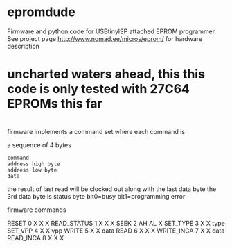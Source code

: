 # epromdude

Firmware and python code for USBtinyISP attached EPROM programmer. See project
page http://www.nomad.ee/micros/eprom/ for hardware description  

#
# uncharted waters ahead, this this code is only tested with 27C64 EPROMs this far
#

firmware implements a command set where each command is

a sequence of 4 bytes

	command
	address high byte
	address low byte
	data

the result of last read will be clocked out along with the last data byte
the 3rd data byte is status byte
 bit0=busy
 bit1=programming error

firmware commands

 RESET		0	X	X	X
 READ_STATUS	1	X	X	X
 SEEK		2	AH	AL	X
 SET_TYPE	3	X	X	type
 SET_VPP		4	X	X	vpp
 WRITE		5	X	X	data
 READ		6	X	X	X
 WRITE_INCA	7	X	X	data
 READ_INCA	8	X	X	X

